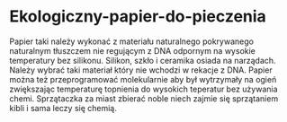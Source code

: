 # Ekologiczny-papier-do-pieczenia
Papier taki należy wykonać z materiału naturalnego pokrywanego naturalnym tłuszczem nie regującym z DNA odpornym na wysokie temperatury bez silikonu. Silikon, szkło i ceramika osiada na narządach. Należy wybrać taki materiał który nie wchodzi w rekacje z DNA. Papier można też przeprogramować molekularnie aby był wytrzymały na ogień zwiększając temperaturę topnienia do wysokich teperatur bez używania chemi. 
Sprzątaczka za miast zbierać noble niech zajmie się sprzątaniem kibli i sama leczy się chemią. 
